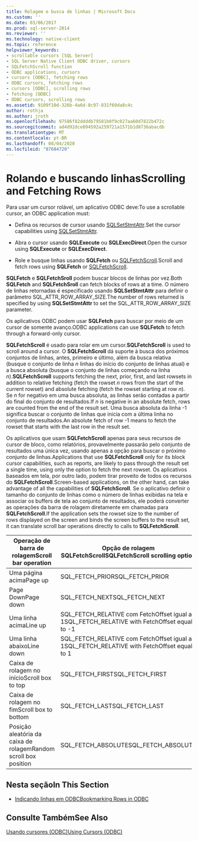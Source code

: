 ```yaml
---
title: Rolagem e busca de linhas | Microsoft Docs
ms.custom: ''
ms.date: 03/06/2017
ms.prod: sql-server-2014
ms.reviewer: ''
ms.technology: native-client
ms.topic: reference
helpviewer_keywords:
- scrollable cursors [SQL Server]
- SQL Server Native Client ODBC driver, cursors
- SQLFetchScroll function
- ODBC applications, cursors
- cursors [ODBC], fetching rows
- ODBC cursors, fetching rows
- cursors [ODBC], scrolling rows
- fetching [ODBC]
- ODBC cursors, scrolling rows
ms.assetid: 9109f10d-326b-4a6d-8c97-831f60da8c4c
author: rothja
ms.author: jroth
ms.openlocfilehash: 97586f82ddddb79581b0f9c027aa60d7822b472c
ms.sourcegitcommit: ad4d92dce894592a259721a1571b1d8736abacdb
ms.translationtype: MT
ms.contentlocale: pt-BR
ms.lasthandoff: 08/04/2020
ms.locfileid: "87684720"
---
```

# <a name="scrolling-and-fetching-rows"></a><span data-ttu-id="b035c-102">Rolando e buscando linhas</span><span class="sxs-lookup"><span data-stu-id="b035c-102">Scrolling and Fetching Rows</span></span>
  <span data-ttu-id="b035c-103">Para usar um cursor rolável, um aplicativo ODBC deve:</span><span class="sxs-lookup"><span data-stu-id="b035c-103">To use a scrollable cursor, an ODBC application must:</span></span>  
  
-   <span data-ttu-id="b035c-104">Defina os recursos de cursor usando [SQLSetStmtAttr](../native-client-odbc-api/sqlsetstmtattr.md).</span><span class="sxs-lookup"><span data-stu-id="b035c-104">Set the cursor capabilities using [SQLSetStmtAttr](../native-client-odbc-api/sqlsetstmtattr.md).</span></span>  
  
-   <span data-ttu-id="b035c-105">Abra o cursor usando **SQLExecute** ou **SQLExecDirect**.</span><span class="sxs-lookup"><span data-stu-id="b035c-105">Open the cursor using **SQLExecute** or **SQLExecDirect**.</span></span>  
  
-   <span data-ttu-id="b035c-106">Role e busque linhas usando **SQLFetch** ou [SQLFetchScroll](../native-client-odbc-api/sqlfetchscroll.md).</span><span class="sxs-lookup"><span data-stu-id="b035c-106">Scroll and fetch rows using **SQLFetch** or [SQLFetchScroll](../native-client-odbc-api/sqlfetchscroll.md).</span></span>  
  
 <span data-ttu-id="b035c-107">**SQLFetch** e **SQLFetchSroll** podem buscar blocos de linhas por vez.</span><span class="sxs-lookup"><span data-stu-id="b035c-107">Both **SQLFetch** and **SQLFetchSroll** can fetch blocks of rows at a time.</span></span> <span data-ttu-id="b035c-108">O número de linhas retornadas é especificado usando **SQLSetStmtAttr** para definir o parâmetro SQL_ATTR_ROW_ARRAY_SIZE.</span><span class="sxs-lookup"><span data-stu-id="b035c-108">The number of rows returned is specified by using **SQLSetStmtAttr** to set the SQL_ATTR_ROW_ARRAY_SIZE parameter.</span></span>  
  
 <span data-ttu-id="b035c-109">Os aplicativos ODBC podem usar **SQLFetch** para buscar por meio de um cursor de somente avanço.</span><span class="sxs-lookup"><span data-stu-id="b035c-109">ODBC applications can use **SQLFetch** to fetch through a forward-only cursor.</span></span>  
  
 <span data-ttu-id="b035c-110">**SQLFetchScroll** é usado para rolar em um cursor.</span><span class="sxs-lookup"><span data-stu-id="b035c-110">**SQLFetchScroll** is used to scroll around a cursor.</span></span> <span data-ttu-id="b035c-111">O **SQLFetchScroll** dá suporte à busca dos próximos conjuntos de linhas, antes, primeiro e último, além da busca relativa (busque o conjunto de linha *n* linhas do início do conjunto de linhas atual) e a busca absoluta (busque o conjunto de linhas começando na linha *n*).</span><span class="sxs-lookup"><span data-stu-id="b035c-111">**SQLFetchScroll** supports fetching the next, prior, first, and last rowsets in addition to relative fetching (fetch the rowset *n* rows from the start of the current rowset) and absolute fetching (fetch the rowset starting at row *n*).</span></span> <span data-ttu-id="b035c-112">Se *n* for negativo em uma busca absoluta, as linhas serão contadas a partir do final do conjunto de resultados.</span><span class="sxs-lookup"><span data-stu-id="b035c-112">If *n* is negative in an absolute fetch, rows are counted from the end of the result set.</span></span> <span data-ttu-id="b035c-113">Uma busca absoluta da linha -1 significa buscar o conjunto de linhas que inicia com a última linha no conjunto de resultados.</span><span class="sxs-lookup"><span data-stu-id="b035c-113">An absolute fetch of row -1 means to fetch the rowset that starts with the last row in the result set.</span></span>  
  
 <span data-ttu-id="b035c-114">Os aplicativos que usam **SQLFetchScroll** apenas para seus recursos de cursor de bloco, como relatórios, provavelmente passarão pelo conjunto de resultados uma única vez, usando apenas a opção para buscar o próximo conjunto de linhas.</span><span class="sxs-lookup"><span data-stu-id="b035c-114">Applications that use **SQLFetchScroll** only for its block cursor capabilities, such as reports, are likely to pass through the result set a single time, using only the option to fetch the next rowset.</span></span> <span data-ttu-id="b035c-115">Os aplicativos baseados em tela, por outro lado, podem tirar proveito de todos os recursos do **SQLFetchScroll**.</span><span class="sxs-lookup"><span data-stu-id="b035c-115">Screen-based applications, on the other hand, can take advantage of all the capabilities of **SQLFetchScroll**.</span></span> <span data-ttu-id="b035c-116">Se o aplicativo definir o tamanho do conjunto de linhas como o número de linhas exibidas na tela e associar os buffers de tela ao conjunto de resultados, ele poderá converter as operações da barra de rolagem diretamente em chamadas para **SQLFetchScroll**.</span><span class="sxs-lookup"><span data-stu-id="b035c-116">If the application sets the rowset size to the number of rows displayed on the screen and binds the screen buffers to the result set, it can translate scroll bar operations directly to calls to **SQLFetchScroll**.</span></span>  
  
|<span data-ttu-id="b035c-117">Operação de barra de rolagem</span><span class="sxs-lookup"><span data-stu-id="b035c-117">Scroll bar operation</span></span>|<span data-ttu-id="b035c-118">Opção de rolagem SQLFetchScroll</span><span class="sxs-lookup"><span data-stu-id="b035c-118">SQLFetchScroll scrolling option</span></span>|  
|--------------------------|-------------------------------------|  
|<span data-ttu-id="b035c-119">Uma página acima</span><span class="sxs-lookup"><span data-stu-id="b035c-119">Page up</span></span>|<span data-ttu-id="b035c-120">SQL_FETCH_PRIOR</span><span class="sxs-lookup"><span data-stu-id="b035c-120">SQL_FETCH_PRIOR</span></span>|  
|<span data-ttu-id="b035c-121">Page Down</span><span class="sxs-lookup"><span data-stu-id="b035c-121">Page down</span></span>|<span data-ttu-id="b035c-122">SQL_FETCH_NEXT</span><span class="sxs-lookup"><span data-stu-id="b035c-122">SQL_FETCH_NEXT</span></span>|  
|<span data-ttu-id="b035c-123">Uma linha acima</span><span class="sxs-lookup"><span data-stu-id="b035c-123">Line up</span></span>|<span data-ttu-id="b035c-124">SQL_FETCH_RELATIVE com FetchOffset igual a-1</span><span class="sxs-lookup"><span data-stu-id="b035c-124">SQL_FETCH_RELATIVE with FetchOffset equal to -1</span></span>|  
|<span data-ttu-id="b035c-125">Uma linha abaixo</span><span class="sxs-lookup"><span data-stu-id="b035c-125">Line down</span></span>|<span data-ttu-id="b035c-126">SQL_FETCH_RELATIVE com FetchOffset igual a 1</span><span class="sxs-lookup"><span data-stu-id="b035c-126">SQL_FETCH_RELATIVE with FetchOffset equal to 1</span></span>|  
|<span data-ttu-id="b035c-127">Caixa de rolagem no início</span><span class="sxs-lookup"><span data-stu-id="b035c-127">Scroll box to top</span></span>|<span data-ttu-id="b035c-128">SQL_FETCH_FIRST</span><span class="sxs-lookup"><span data-stu-id="b035c-128">SQL_FETCH_FIRST</span></span>|  
|<span data-ttu-id="b035c-129">Caixa de rolagem no fim</span><span class="sxs-lookup"><span data-stu-id="b035c-129">Scroll box to bottom</span></span>|<span data-ttu-id="b035c-130">SQL_FETCH_LAST</span><span class="sxs-lookup"><span data-stu-id="b035c-130">SQL_FETCH_LAST</span></span>|  
|<span data-ttu-id="b035c-131">Posição aleatória da caixa de rolagem</span><span class="sxs-lookup"><span data-stu-id="b035c-131">Random scroll box position</span></span>|<span data-ttu-id="b035c-132">SQL_FETCH_ABSOLUTE</span><span class="sxs-lookup"><span data-stu-id="b035c-132">SQL_FETCH_ABSOLUTE</span></span>|  
  
## <a name="in-this-section"></a><span data-ttu-id="b035c-133">Nesta seção</span><span class="sxs-lookup"><span data-stu-id="b035c-133">In This Section</span></span>  
  
-   [<span data-ttu-id="b035c-134">Indicando linhas em ODBC</span><span class="sxs-lookup"><span data-stu-id="b035c-134">Bookmarking Rows in ODBC</span></span>](scrolling-and-fetching-rows-bookmarking-rows-in-odbc.md)  
  
## <a name="see-also"></a><span data-ttu-id="b035c-135">Consulte Também</span><span class="sxs-lookup"><span data-stu-id="b035c-135">See Also</span></span>  
 [<span data-ttu-id="b035c-136">Usando cursores &#40;ODBC&#41;</span><span class="sxs-lookup"><span data-stu-id="b035c-136">Using Cursors &#40;ODBC&#41;</span></span>](using-cursors-odbc.md)  
  
  
